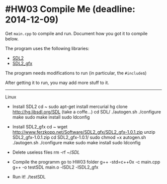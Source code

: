 #HW03 Compile Me (deadline: 2014-12-09)
===

Get `main.cpp` to compile and run. Document how you got it to compile below.

The program uses the following libraries:

* [SDL2](http://wiki.libsdl.org/APIByCategory)
* [SDL2_gfx](http://cms.ferzkopp.net/index.php/software/13-sdl-gfx)

The program needs modifications to run (in particular, the `#include`s)

After getting it to run, you may add more stuff to it.

---
Linux

* Install SDL2
	cd ~
	sudo apt-get install mercurial
	hg clone http://hg.libsdl.org/SDL (take a coffe...)
	cd SDL/
	./autogen.sh
	./configure
	make
	sudo make install
	sudo ldconfig
	
* Install SDL2_gfx
	cd ~
	wget http://www.ferzkopp.net/Software/SDL2_gfx/SDL2_gfx-1.0.1.zip 
	unzip SDL2_gfx-1.0.1.zip
	cd SDL2_gfx-1.0.1/
	sudo chmod +x autogen.sh	
	./autogen.sh
	./configure
	make
	sudo make install
	sudo ldconfig

* Delete useless files
	rm -rf ~/*SDL*

* Compile the programm
	go to HW03 folder
	g++ -std=c++0x -c main.cpp
	g++ -o testSDL main.o -lSDL2 -lSDL2_gfx

* Run it! 
	./testSDL
	
